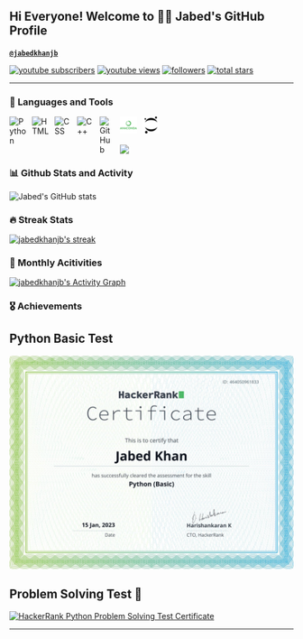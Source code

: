 ## Hi Everyone! Welcome to 🏄‍♂️ Jabed's GitHub Profile

<!-- # 🏄‍♂️ MAHFUZ ISLAM KHAN JABED -->

<a href= "https://allmylinks.com/jabedkhanjb">**`@jabedkhanjb`**</a>

<!-- 
Github Profile Visitors Count
<a href="https://github.com/jabedkhanjb/github-profile-views-counter">
    <img src="https://komarev.com/ghpvc/?username=jabedkhanjb&style=for-the-badge">
</a>


[GitHub Profile Views Counter]: https://github.com/jabedkhanjb/github-profile-views-counter

![](https://hit.yhype.me/github/profile?user_id=1849174) -->





   <p align="left">
      <a href="https://www.youtube.com/c/jabedkhanjb?sub_confirmation=1">
         <img alt="youtube subscribers" title="Subscribe to my YouTube channel" src="https://custom-icon-badges.demolab.com/youtube/channel/subscribers/UCUv26lxPr2DHb8Tps-A5FVw?color=%23E05D44&label=SUBSCRIBE&logo=video&logoColor=white&style=for-the-badge&labelColor=CE4630"/></a> 
      <a href="https://www.youtube.com/c/jabedkhanjb">
         <img alt="youtube views" title="YouTube views" src="https://custom-icon-badges.demolab.com/youtube/channel/views/UCUv26lxPr2DHb8Tps-A5FVw?color=%23E1AD0E&logo=eye&logoColor=white&style=for-the-badge&labelColor=C79600"/></a> 
      <a href="https://github.com/jabedkhanjb?tab=followers">
         <img alt="followers" title="Follow me on Github" src="https://custom-icon-badges.demolab.com/github/followers/jabedkhanjb?color=236ad3&labelColor=1155ba&style=for-the-badge&logo=person-add&label=Follow&logoColor=white"/></a>
      <a href="https://github.com/jabedkhanjb?tab=repositories&sort=stargazers">
         <img alt="total stars" title="Total stars on GitHub" src="https://custom-icon-badges.demolab.com/github/stars/jabedkhanjb?color=55960c&style=for-the-badge&labelColor=488207&logo=star"/></a>
   
<!--    Github Visitors count
   
   ![](https://komarev.com/ghpvc/?jabedkhanjb=your-github-jabedkhanjb)
   ![](https://komarev.com/ghpvc/?jabedkhanjb=your-github-jabedkhanjb&label=PROFILE+VIEWS) -->
   

---


### 🧰 Languages and Tools

<img align="left" alt="Python" width="30px" style="padding-right:10px;" src="https://cdn.jsdelivr.net/gh/devicons/devicon/icons/python/python-plain.svg" />
<img align="left" alt="HTML" width="30px" style="padding-right:10px;" src="https://cdn.jsdelivr.net/gh/devicons/devicon/icons/html5/html5-plain.svg" />
<img align="left" alt="CSS" width="30px" style="padding-right:10px;" src="https://cdn.jsdelivr.net/gh/devicons/devicon/icons/css3/css3-plain.svg" />
<img align="left" alt="C++" width="30px" style="padding-right:10px;" src="https://cdn.jsdelivr.net/gh/devicons/devicon/icons/cplusplus/cplusplus-line.svg" />
<img align="left" alt="GitHub" width="26px" src="https://user-images.githubusercontent.com/3369400/139447912-e0f43f33-6d9f-45f8-be46-2df5bbc91289.png" style="padding-right:10px;" />
<img align="left" alt="Anaconda" width="30px" style="padding-right:10px;" src="https://github.com/devicons/devicon/blob/v2.15.1/icons/anaconda/anaconda-original-wordmark.svg" />
<img align="left" alt="Jupyter" width="30px" style="padding-right:10px;" src="https://github.com/devicons/devicon/blob/v2.15.1/icons/jupyter/jupyter-plain.svg" />
    
<!--
<img align="left" alt="Linux" width="30px" style="padding-right:10px;" src="https://cdn.jsdelivr.net/gh/devicons/devicon/icons/linux/linux-original.svg" />
  -->

   <br/>
   <br/>
   
    
    
<a href="https://allmylinks.com/jabedkhanjb"><img align="center" src="https://github-readme-stats.vercel.app/api/top-langs/?username=jabedkhanjb&layout=compact&theme=buefy&hide_border=true" /></a>  
    
<!-- ![Jabed's GitHub stats](https://github-readme-stats.vercel.app/api/top-langs/?username=jabedkhanjb&show_icons=true&theme=radical) 
    -->
<!-- **validation expired** ![Jabed's GitHub stats](https://github-readme-stats.vercel.app/api/top-langs/?username=jabedkhanjb&show_icons=true&theme=radical) -->
      
 
<summary><h3>📊 Github Stats and Activity</h3></summary>
   
    
    
![Jabed's GitHub stats](https://github-readme-stats.vercel.app/api?username=jabedkhanjb&show_icons=true&theme=gruvbox)
    

   
<h3>🔥 Streak Stats</h3>
<a href="https://www.youtube.com/c/jabedkhanjb">
      <img title="🔥 Get streak stats for your profile at git.io/streak-stats" alt="jabedkhanjb's streak" src="https://streak-stats.demolab.com/?user=jabedkhanjb&theme=monokai-metallian&hide_border=true"/>
    </a>
    

<h3>📅 Monthly Acitivities</h3>
  
<a href="https://github.com/jabedkhanjb" target = "_blank"><img alt="jabedkhanjb's Activity Graph" src="https://github-readme-activity-graph.cyclic.app/graph/?username=jabedkhanjb&bg_color=1F222E&color=F8D866&line=F85D7F&point=FFFFFF&hide_border=true" /></a>

<h3>🎖 Achievements </h3>

## Python Basic Test 

<a href="https://www.hackerrank.com/certificates/464050961833" target="_blank"> <img src="/IMG/canvas.png" alt="HackerRank Python Basic Text Certificate"> </a>

## Problem Solving Test 🥇

<a href="https://www.hackerrank.com/certificates/83be8eadb43c" target="_blank"> <img src="/IMG/problem_solving_basic certificate.png" alt="HackerRank Python Problem Solving Test Certificate"> </a>
    

[website]: https://allmylinks.com/jabedkhanjb
[youtube]: https://youtube.com/jabedkhanjb
 
---
